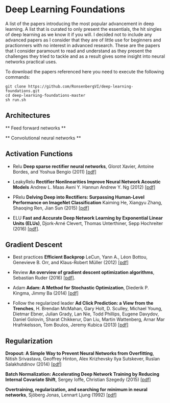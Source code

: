 # Deep Learning Foundations

A list of the papers introducing the most popular advancement in deep learning. A list that is curated to only present the essentials, the hit singles of deep learning as we know it if you will. I decided not to include any advanced papers as I consider that they are of little use for beginners and practionners with no interest in advanced research.
These are the papers that I consider paramount to read and understand as they present the challenges they tried to tackle and as a result gives some insight into neural networks practical uses.

To download the papers referenced here you need to execute the following commands:

```shell
git clone https://github.com/RonsenbergVI/deep-learning-foundations.git
cd deep-learning-foundations-master
sh run.sh
```

## Architectures

** Feed forward networks **

** Convolutional neural networks **


## Activation Functions

* Relu
**Deep sparse rectifier neural networks**, Glorot Xavier, Antoine Bordes, and Yoshua Bengio (2011) [[pdf]](http://proceedings.mlr.press/v15/glorot11a/glorot11a.pdf)

* LeakyRelu
**Rectifier Nonlinearities Improve Neural Network Acoustic Models**  Andrew L. Maas Awni Y. Hannun Andrew Y. Ng (2012) [[pdf]](https://ai.stanford.edu/~amaas/papers/relu_hybrid_icml2013_final.pdf)

* PRelu
**Delving Deep into Rectifiers: Surpassing Human-Level Performance on ImageNet Classification** Kaiming He, Xiangyu Zhang, Shaoqing Ren, Jian Sun (2015) [[pdf]](https://arxiv.org/pdf/1502.01852.pdf)

* ELU
**Fast and Accurate Deep Network Learning by Exponential Linear Units (ELUs)**, Djork-Arné Clevert, Thomas Unterthiner, Sepp Hochreiter (2016) [[pdf]](https://arxiv.org/pdf/1511.07289).


## Gradient Descent

* Best practices
**Efficient Backprop** LeCun, Yann A., Léon Bottou, Genevieve B. Orr, and Klaus-Robert Müller (2012) [[pdf]](http://yann.lecun.com/exdb/publis/pdf/lecun-98b.pdf)

* Review
**An overview of gradient descent optimization algorithms**, Sebastian Ruder (2016) [[pdf]](https://arxiv.org/pdf/1609.04747.pdf).

* Adam
**Adam: A Method for Stochastic Optimization**, Diederik P. Kingma, Jimmy Ba (2014) [[pdf]](http://arxiv.org/abs/1412.6980)

* Follow the regularized leader
**Ad Click Prediction: a View from the Trenches**, H. Brendan McMahan, Gary Holt, D. Sculley, Michael Young, Dietmar Ebner, Julian Grady, Lan Nie, Todd Phillips, Eugene Davydov, Daniel Golovin, Sharat Chikkerur, Dan Liu, Martin Wattenberg, Arnar Mar Hrafnkelsson, Tom Boulos, Jeremy Kubica (2013) [[pdf]](https://static.googleusercontent.com/media/research.google.com/en//pubs/archive/41159.pdf)

## Regularization

**Dropout: A Simple Way to Prevent Neural Networks from Overfitting**, Nitish Srivastava, Geoffrey Hinton, Alex Krizhevsky
Ilya Sutskever, Ruslan Salakhutdinov (2014) [[pdf]](http://jmlr.org/papers/volume15/srivastava14a.old/srivastava14a.pdf)

**Batch Normalization: Accelerating Deep Network Training by Reducing Internal Covariate Shift**, Sergey Ioffe, Christian Szegedy (2015) [[pdf]](https://arxiv.org/pdf/1502.03167)

**Overtraining, regularization, and searching for minimum in neural networks**, Sjöberg Jonas, Lennart Ljung (1992) [[pdf]](https://pdfs.semanticscholar.org/6bb2/8b64d262b6aefae157be03399db08e41307c.pdf)
